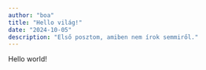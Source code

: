 ```yaml
---
author: "boa"
title: "Hello világ!"
date: "2024-10-05"
description: "Első posztom, amiben nem írok semmiről."
---
```


Hello world!